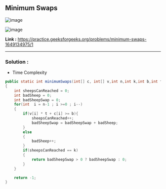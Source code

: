 ## Minimum Swaps

![image](https://user-images.githubusercontent.com/23376002/190866914-f9f7d13b-4dbb-41b3-a105-ff7db77ff2a7.png)

![image](https://user-images.githubusercontent.com/23376002/190866929-73e30f3e-faf1-4b62-99f2-5d4a6fb45231.png)


**Link :** https://practice.geeksforgeeks.org/problems/minimum-swaps-1649134975/1


--------------------------------------------------------------------------------------------------------------------------------------------------------


### Solution :

- Time Complexity


```java
public static int minimumSwaps(int[] c, int[] v,int n,int k,int b,int t) 
{
    int sheepsCanReached = 0;
    int badSheep = 0;
    int badSheepSwap = 0;
    for(int  i = n-1 ; i >=0 ; i--)
    {
        if(v[i] * t + c[i] >= b){
            sheepsCanReached++;
            badSheepSwap = badSheepSwap + badSheep;
        }
        else
        {
            badSheep++;
        }
        if(sheepsCanReached == k)
        {
            return badSheepSwap > 0 ? badSheepSwap : 0;
        }
    }

    return -1;
}

```

